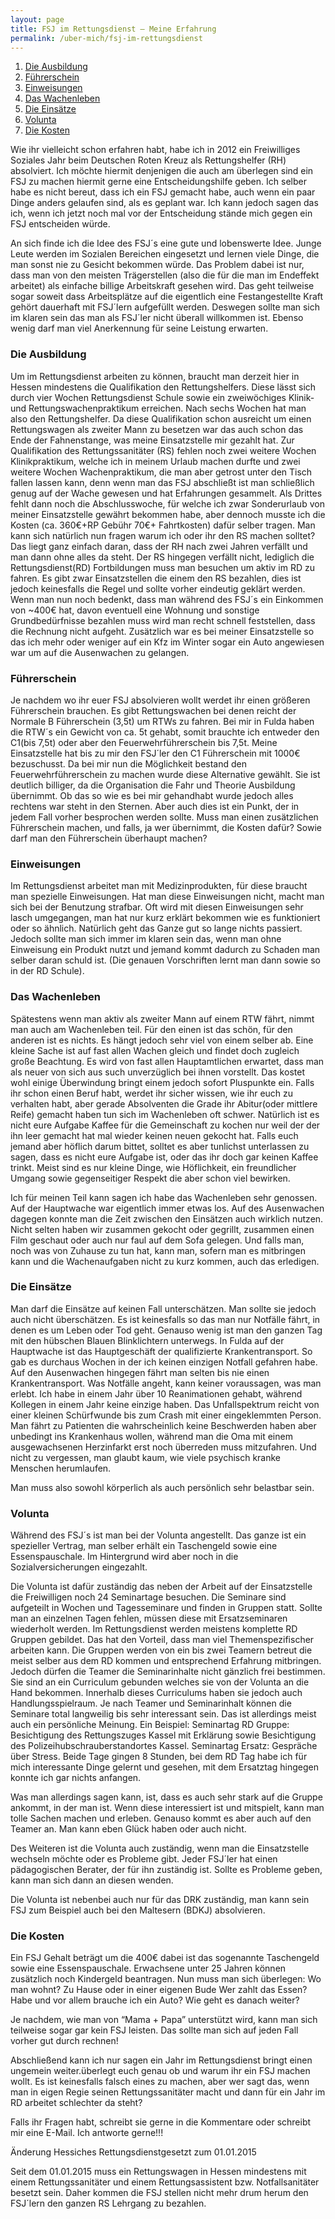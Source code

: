 ```yaml
---
layout: page
title: FSJ im Rettungsdienst – Meine Erfahrung
permalink: /uber-mich/fsj-im-rettungsdienst
---
```


1. [Die Ausbildung](#die-ausbildung)
2. [Führerschein](#führerschein)
3. [Einweisungen](#einweisungen)
4. [Das Wachenleben](#das-wachenleben)
5. [Die Einsätze](#die-einsätze)
6. [Volunta](#volunta)
7. [Die Kosten](#die-kosten)


Wie ihr vielleicht schon erfahren habt, habe ich in 2012 ein Freiwilliges Soziales Jahr beim Deutschen Roten Kreuz als Rettungshelfer (RH) absolviert. Ich möchte hiermit denjenigen die auch am überlegen sind ein FSJ zu machen hiermit gerne eine Entscheidungshilfe geben.
Ich selber habe es nicht bereut, dass ich ein FSJ gemacht habe, auch wenn ein paar Dinge anders gelaufen sind, als es geplant war. Ich kann jedoch sagen das ich, wenn ich jetzt noch mal vor der Entscheidung stände mich gegen ein FSJ entscheiden würde.

An sich finde ich die Idee des FSJ´s eine gute und lobenswerte Idee. Junge Leute werden im Sozialen Bereichen eingesetzt und lernen viele Dinge, die man sonst nie zu Gesicht bekommen würde. Das Problem dabei ist nur, dass man von den meisten Trägerstellen (also die für die man im Endeffekt arbeitet) als einfache billige Arbeitskraft gesehen wird. Das geht teilweise sogar soweit dass Arbeitsplätze auf die eigentlich eine Festangestellte Kraft gehört dauerhaft mit FSJ´lern aufgefüllt werden. Deswegen sollte man sich im klaren sein das man als FSJ´ler nicht überall willkommen ist. Ebenso wenig darf man viel Anerkennung für seine Leistung erwarten.

### Die Ausbildung

Um im Rettungsdienst arbeiten zu können, braucht man derzeit hier in Hessen mindestens die Qualifikation den Rettungshelfers. Diese lässt sich durch vier Wochen Rettungsdienst Schule sowie ein zweiwöchiges Klinik- und Rettungswachenpraktikum erreichen. Nach sechs Wochen hat man also den Rettungshelfer. Da diese Qualifikation schon ausreicht um einen Rettungswagen als zweiter Mann zu besetzen war das auch schon das Ende der Fahnenstange, was meine Einsatzstelle mir gezahlt hat.
Zur Qualifikation des Rettungssanitäter (RS) fehlen noch zwei weitere Wochen Klinikpraktikum, welche ich in meinem Urlaub machen durfte und zwei weitere Wochen Wachenpraktikum, die man aber getrost unter den Tisch fallen lassen kann, denn wenn man das FSJ abschließt ist man schließlich genug auf der Wache gewesen und hat Erfahrungen gesammelt. Als Drittes fehlt dann noch die Abschlusswoche, für welche ich zwar Sonderurlaub von meiner Einsatzstelle gewährt bekommen habe, aber dennoch musste ich die Kosten (ca. 360€+RP Gebühr 70€+ Fahrtkosten) dafür selber tragen.
Man kann sich natürlich nun fragen warum ich oder ihr den RS machen solltet? Das liegt ganz einfach daran, dass der RH nach zwei Jahren verfällt und man dann ohne alles da steht. Der RS hingegen verfällt nicht, lediglich die Rettungsdienst(RD) Fortbildungen muss man besuchen um aktiv im RD zu fahren.
Es gibt zwar Einsatzstellen die einem den RS bezahlen, dies ist jedoch keinesfalls die Regel und sollte vorher eindeutig geklärt werden.
Wenn man nun noch bedenkt, dass man während des FSJ´s ein Einkommen von ~400€ hat, davon eventuell eine Wohnung und sonstige Grundbedürfnisse bezahlen muss wird man recht schnell feststellen, dass die Rechnung nicht aufgeht. Zusätzlich war es bei meiner Einsatzstelle so das ich mehr oder weniger auf ein Kfz im Winter sogar ein Auto angewiesen war um auf die Ausenwachen zu gelangen.

### Führerschein

Je nachdem wo ihr euer FSJ absolvieren wollt werdet ihr einen größeren Führerschein brauchen. Es gibt Rettungswachen bei denen reicht der Normale B Führerschein (3,5t) um RTWs zu fahren. Bei mir in Fulda haben die RTW´s ein Gewicht von ca. 5t gehabt, somit brauchte ich entweder den C1(bis 7,5t) oder aber den Feuerwehrführerschein bis 7,5t. Meine Einsatzstelle hat bis zu mir den FSJ´ler den C1 Führerschein mit 1000€ bezuschusst. Da bei mir nun die Möglichkeit bestand den Feuerwehrführerschein zu machen wurde diese Alternative gewählt. Sie ist deutlich billiger, da die Organisation die Fahr und Theorie Ausbildung übernimmt. Ob das so wie es bei mir gehandhabt wurde jedoch alles rechtens war steht in den Sternen.
Aber auch dies ist ein Punkt, der in jedem Fall vorher besprochen werden sollte.
Muss man einen zusätzlichen Führerschein machen, und falls, ja wer übernimmt, die Kosten dafür?
Sowie darf man den Führerschein überhaupt machen?

### Einweisungen

Im Rettungsdienst arbeitet man mit Medizinprodukten, für diese braucht man spezielle Einweisungen. Hat man diese Einweisungen nicht, macht man sich bei der Benutzung strafbar. Oft wird mit diesen Einweisungen sehr lasch umgegangen, man hat nur kurz erklärt bekommen wie es funktioniert oder so ähnlich. Natürlich geht das Ganze gut so lange nichts passiert. Jedoch sollte man sich immer im klaren sein das, wenn man ohne Einweisung ein Produkt nutzt und jemand kommt dadurch zu Schaden man selber daran schuld ist.
(Die genauen Vorschriften lernt man dann sowie so in der RD Schule).

### Das Wachenleben

Spätestens wenn man aktiv als zweiter Mann auf einem RTW fährt, nimmt man auch am Wachenleben teil. Für den einen ist das schön, für den anderen ist es nichts. Es hängt jedoch sehr viel von einem selber ab.
Eine kleine Sache ist auf fast allen Wachen gleich und findet doch zugleich große Beachtung. Es wird von fast allen Hauptamtlichen erwartet, dass man als neuer von sich aus such unverzüglich bei ihnen vorstellt. Das kostet wohl einige Überwindung bringt einem jedoch sofort Pluspunkte ein.
Falls ihr schon einen Beruf habt, werdet ihr sicher wissen, wie ihr euch zu verhalten habt, aber gerade Absolventen die Grade ihr Abitur(oder mittlere Reife) gemacht haben tun sich im Wachenleben oft schwer.
Natürlich ist es nicht eure Aufgabe Kaffee für die Gemeinschaft zu kochen nur weil der der ihn leer gemacht hat mal wieder keinen neuen gekocht hat. Falls euch jemand aber höflich darum bittet, solltet es aber tunlichst unterlassen zu sagen, dass es nicht eure Aufgabe ist, oder das ihr doch gar keinen Kaffee trinkt.
Meist sind es nur kleine Dinge, wie Höflichkeit, ein freundlicher Umgang sowie gegenseitiger Respekt die aber schon viel bewirken.

Ich für meinen Teil kann sagen ich habe das Wachenleben sehr genossen. Auf der Hauptwache war eigentlich immer etwas los. Auf des Ausenwachen dagegen konnte man die Zeit zwischen den Einsätzen auch wirklich nutzen. Nicht selten haben wir zusammen gekocht oder gegrillt, zusammen einen Film geschaut oder auch nur faul auf dem Sofa gelegen. Und falls man, noch was von Zuhause zu tun hat, kann man, sofern man es mitbringen kann und die Wachenaufgaben nicht zu kurz kommen, auch das erledigen.

### Die Einsätze

Man darf die Einsätze auf keinen Fall unterschätzen. Man sollte sie jedoch auch nicht überschätzen. Es ist keinesfalls so das man nur Notfälle fährt, in denen es um Leben oder Tod geht. Genauso wenig ist man den ganzen Tag mit den hübschen Blauen Blinklichtern unterwegs.
In Fulda auf der Hauptwache ist das Hauptgeschäft der qualifizierte Krankentransport. So gab es durchaus Wochen in der ich keinen einzigen Notfall gefahren habe.
Auf den Ausenwachen hingegen fährt man selten bis nie einen Krankentransport.
Was Notfälle angeht, kann keiner voraussagen, was man erlebt. Ich habe in einem Jahr über 10 Reanimationen gehabt, während Kollegen in einem Jahr keine einzige haben. Das Unfallspektrum reicht von einer kleinen Schürfwunde bis zum Crash mit einer eingeklemmten Person.
Man fährt zu Patienten die wahrscheinlich keine Beschwerden haben aber unbedingt ins Krankenhaus wollen, während man die Oma mit einem ausgewachsenen Herzinfarkt erst noch überreden muss mitzufahren.
Und nicht zu vergessen, man glaubt kaum, wie viele psychisch kranke Menschen herumlaufen.

Man muss also sowohl körperlich als auch persönlich sehr belastbar sein.

### Volunta

Während des FSJ´s ist man bei der Volunta angestellt. Das ganze ist ein spezieller Vertrag, man selber erhält ein Taschengeld sowie eine Essenspauschale. Im Hintergrund wird aber noch in die Sozialversicherungen eingezahlt.

Die Volunta ist dafür zuständig das neben der Arbeit auf der Einsatzstelle die Freiwilligen noch 24 Seminartage besuchen. Die Seminare sind aufgeteilt in Wochen und Tagesseminare und finden in Gruppen statt. Sollte man an einzelnen Tagen fehlen, müssen diese mit Ersatzseminaren wiederholt werden. Im Rettungsdienst werden meistens komplette RD Gruppen gebildet. Das hat den Vorteil, dass man viel Themenspezifischer arbeiten kann.
Die Gruppen werden von ein bis zwei Teamern betreut die meist selber aus dem RD kommen und entsprechend Erfahrung mitbringen. Jedoch dürfen die Teamer die Seminarinhalte nicht gänzlich frei bestimmen. Sie sind an ein Curriculum gebunden welches sie von der Volunta an die Hand bekommen. Innerhalb dieses Curriculums haben sie jedoch auch Handlungsspielraum.
Je nach Teamer und Seminarinhalt können die Seminare total langweilig bis sehr interessant sein. Das ist allerdings meist auch ein persönliche Meinung. Ein Beispiel:
Seminartag RD Gruppe: Besichtigung des Rettungszuges Kassel mit Erklärung sowie Besichtigung des Polizeihubschrauberstandortes Kassel.
Seminartag Ersatz: Gespräche über Stress.
Beide Tage gingen 8 Stunden, bei dem RD Tag habe ich für mich interessante Dinge gelernt und gesehen, mit dem Ersatztag hingegen konnte ich gar nichts anfangen.

Was man allerdings sagen kann, ist, dass es auch sehr stark auf die Gruppe ankommt, in der man ist. Wenn diese interessiert ist und mitspielt, kann man tolle Sachen machen und erleben. Genauso kommt es aber auch auf den Teamer an. Man kann eben Glück haben oder auch nicht.

Des Weiteren ist die Volunta auch zuständig, wenn man die Einsatzstelle wechseln möchte oder es Probleme gibt. Jeder FSJ´ler hat einen pädagogischen Berater, der für ihn zuständig ist. Sollte es Probleme geben, kann man sich dann an diesen wenden.

Die Volunta ist nebenbei auch nur für das DRK zuständig, man kann sein FSJ zum Beispiel auch bei den Maltesern (BDKJ) absolvieren.

### Die Kosten

Ein FSJ Gehalt beträgt um die 400€ dabei ist das sogenannte Taschengeld sowie eine Essenspauschale.
Erwachsene unter 25 Jahren können zusätzlich noch Kindergeld beantragen.
Nun muss man sich überlegen:
Wo man wohnt? Zu Hause oder in einer eigenen Bude
Wer zahlt das Essen?
Habe und vor allem brauche ich ein Auto?
Wie geht es danach weiter?

Je nachdem, wie man von “Mama + Papa” unterstützt wird, kann man sich teilweise sogar gar kein FSJ leisten.
Das sollte man sich auf jeden Fall vorher gut durch rechnen!

 

 

Abschließend kann ich nur sagen ein Jahr im Rettungsdienst bringt einen ungemein weiter.überlegt euch genau ob und warum ihr ein FSJ machen wollt. Es ist keinesfalls falsch eines zu machen, aber wer sagt das, wenn man in eigen Regie seinen Rettungssanitäter macht und dann für ein Jahr im RD arbeitet schlechter da steht?

Falls ihr Fragen habt, schreibt sie gerne in die Kommentare oder schreibt mir eine E-Mail. Ich antworte gerne!!!

 

 

Änderung Hessiches Rettungsdienstgesetzt zum 01.01.2015

Seit dem 01.01.2015 muss ein Rettungswagen in Hessen mindestens mit einem Rettungssanitäter und einem Rettungsassistent bzw. Notfallsanitäter besetzt sein. Daher kommen die FSJ stellen nicht mehr drum herum den FSJ´lern den ganzen RS Lehrgang zu bezahlen.
